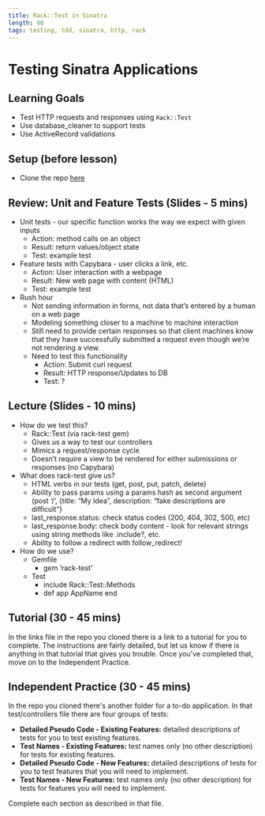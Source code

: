 ```yaml
---
title: Rack::Test in Sinatra
length: 90
tags: testing, tdd, sinatra, http, rack
---
```


# Testing Sinatra Applications

## Learning Goals

* Test HTTP requests and responses using `Rack::Test`
* Use database_cleaner to support tests
* Use ActiveRecord validations

## Setup (before lesson)

* Clone the repo [here](https://github.com/s-espinosa/rack_test_in_sinatra)

## Review: Unit and Feature Tests (Slides - 5 mins)

* Unit tests - our specific function works the way we expect with given inputs
    * Action: method calls on an object
    * Result: return values/object state
    * Test: example test
* Feature tests with Capybara - user clicks a link, etc.
    * Action: User interaction with a webpage
    * Result: New web page with content (HTML)
    * Test: example test
* Rush hour
    * Not sending information in forms, not data that’s entered by a human on a web page
    * Modeling something closer to a machine to machine interaction
    * Still need to provide certain responses so that client machines know that they have successfully submitted a request even though we’re not rendering a view.
    * Need to test this functionality
        * Action: Submit curl request
        * Result: HTTP response/Updates to DB
        * Test: ?

## Lecture (Slides - 10 mins)

* How do we test this?
    * Rack::Test (via rack-test gem)
    * Gives us a way to test our controllers
    * Mimics a request/response cycle
    * Doesn’t require a view to be rendered for either submissions  or responses (no Capybara)
* What does rack-test give us?
    * HTML verbs in our tests (get, post, put, patch, delete)
    * Ability to pass params using a params hash as second argument (post ‘/‘, {title: “My Idea”, description: “fake descriptions are difficult”}
    * last_response.status: check status codes (200, 404, 302, 500, etc)
    * last_response.body: check body content - look for relevant strings using string methods like .include?, etc.
    * Ability to follow a redirect with follow_redirect!
* How do we use?
    * Gemfile
        * gem ‘rack-test'
    * Test
        * include Rack::Test::Methods
        * def app
            AppName
          end


## Tutorial (30 - 45 mins)

In the links file in the repo you cloned there is a link to a tutorial for you to complete. The instructions are fairly detailed, but let us know if there is anything in that tutorial that gives you trouble. Once you've completed that, move on to the Independent Practice.

## Independent Practice (30 - 45 mins)

In the repo you cloned there's another folder for a to-do application. In that test/controllers file there are four groups of tests:

* **Detailed Pseudo Code - Existing Features:** detailed descriptions of tests for you to test existing features.
* **Test Names - Existing Features:** test names only (no other description) for tests for existing features.
* **Detailed Pseudo Code - New Features:** detailed descriptions of tests for you to test features that you will need to implement.
* **Test Names - New Features:** test names only (no other description) for tests for features you will need to implement.

Complete each section as described in that file.
